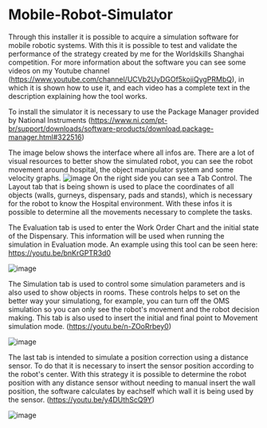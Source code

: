# Mobile-Robot-Simulator

Through this installer it is possible to acquire a simulation software for mobile robotic systems. With this it is possible to test and validate the performance of the strategy created by me for the Worldskills Shanghai competition. 
For more information about the software you can see some videos on my Youtube channel (https://www.youtube.com/channel/UCVb2UyDGOf5kojiQygPRMbQ), in which it is shown how to use it, and each video has a complete text in the description explaining how the tool works.

To install the simulator it is necessary to use the Package Manager provided by National Instruments (https://www.ni.com/pt-br/support/downloads/software-products/download.package-manager.html#322516)

The image below shows the interface where all infos are. There are a lot of visual resources to better show the simulated robot, you can see the robot movement around hospital, the object manipulator system and some velocity graphs. 
![image](https://user-images.githubusercontent.com/103584400/164027521-15b09444-1c7f-44c9-80e4-89d6cf3c83a4.png)
On the right side you can see a Tab Control. The Layout tab that is being shown is used to place the coordinates of all objects (walls, gurneys, dispensary, pads and stands), which is necessary for the robot to know the Hospital environment. With these infos it is possible to determine all the movements necessary to complete the tasks.

The Evaluation tab is used to enter the Work Order Chart and the initial state of the Dispensary. This information will be used when running the simulation in Evaluation mode. An example using this tool can be seen here: https://youtu.be/bnKrGPTR3d0

![image](https://user-images.githubusercontent.com/103584400/164044568-228fe85c-7444-4f49-acde-df7511a03e98.png)

The Simulation tab is used to control some simulation parameters and is also used to show objects in rooms. These controls helps to set on the better way your simulationg, for example, you can turn off the OMS simulation so you can only see the robot's movement and the robot decision making. This tab is also used to insert the initial and final point to Movement simulation mode. (https://youtu.be/n-ZOoRrbey0)

![image](https://user-images.githubusercontent.com/103584400/164045792-463c9047-a0e4-455c-9944-290625d2d10d.png)

The last tab is intended to simulate a position correction using a distance sensor. To do that it is necessary to insert the sensor position according to the robot's center. With this strategy it is possible to determine the robot position with any distance sensor without needing to manual insert the wall position, the software calculates by eachself which wall it is being used by the sensor. (https://youtu.be/y4DUthScQ9Y)

![image](https://user-images.githubusercontent.com/103584400/164049132-5709d7e9-d0bb-46a2-9748-8035b582da16.png)
